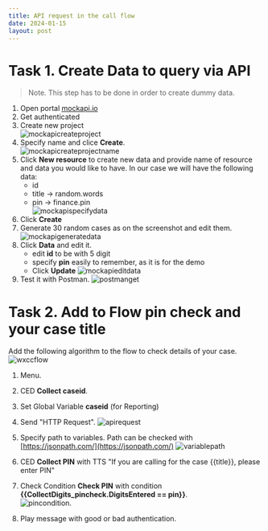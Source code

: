 ```yaml
---
title: API request in the call flow
date: 2024-01-15
layout: post
---
```


# Task 1. Create Data to query via API

> Note. This step has to be done in order to create dummy data.

1. Open portal [mockapi.io](mockapi.io)
2. Get authenticated
3. Create new project  
![mockapicreateproject](../assets/images/APIflow/mockapicreateproject.png)
4. Specify name and clice **Create**.  
![mockapicreateprojectname](../assets/images/APIflow/mockapicreateprojectname.png)
5. Click **New resource** to create new data and provide name of resource and data you would like to have. In our case we will have the following data:
	* id
	* title -> random.words
	* pin -> finance.pin  
![mockapispecifydata](../assets/images/APIflow/mockapispecifydata.png)
6. Click **Create**
7. Generate 30 random cases as on the screenshot and edit them.  
![mockapigeneratedata](../assets/images/APIflow/mockapigeneratedata.png)
8. Click **Data** and edit it.
	* edit **id** to be with 5 digit 
	* specify **pin** easily to remember, as it is for the demo
	* Click **Update**
![mockapieditdata](../assets/images/APIflow/mockapieditdata.png) 
9. Test it with Postman. 
![postmanget](../assets/images/APIflow/postmanget.png) 

# Task 2. Add to Flow pin check and your case title

Add the following algorithm to the flow to check details of your case.
![wxccflow](../assets/images/APIflow/wxccflow.png) 

1. Menu. 
2. CED **Collect caseid**. 
3. Set Global Variable **caseid** (for Reporting)
4. Send "HTTP Request". 
![apirequest](../assets/images/APIflow/apirequest.png)
5. Specify path to variables. Path can be checked with [https://jsonpath.com/](https://jsonpath.com/)
![variablepath](../assets/images/APIflow/variablepath.png)
6. CED **Collect PIN** with TTS "If you are calling for the case {{title}}, please enter PIN"
7. Check Condition **Check PIN** with condition **{{CollectDigits_pincheck.DigitsEntered == pin}}**.   
![pincondition](../assets/images/APIflow/pincondition.png). 

8. Play message with good or bad authentication.


 






